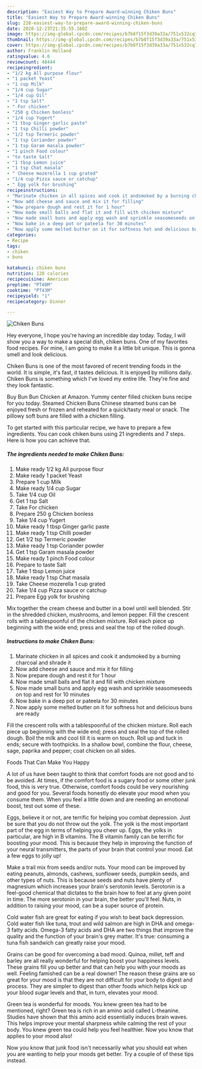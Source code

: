```yaml
---
description: "Easiest Way to Prepare Award-winning Chiken Buns"
title: "Easiest Way to Prepare Award-winning Chiken Buns"
slug: 228-easiest-way-to-prepare-award-winning-chiken-buns
date: 2020-12-23T21:35:55.160Z
image: https://img-global.cpcdn.com/recipes/b7b8f15f3d39a33a/751x532cq70/chiken-buns-recipe-main-photo.jpg
thumbnail: https://img-global.cpcdn.com/recipes/b7b8f15f3d39a33a/751x532cq70/chiken-buns-recipe-main-photo.jpg
cover: https://img-global.cpcdn.com/recipes/b7b8f15f3d39a33a/751x532cq70/chiken-buns-recipe-main-photo.jpg
author: Franklin Holland
ratingvalue: 4.6
reviewcount: 48444
recipeingredient:
- "1/2 kg All purpose flour"
- "1 packet Yeast"
- "1 cup Milk"
- "1/4 cup Sugar"
- "1/4 cup Oil"
- "1 tsp Salt"
- " For chicken"
- "250 g Chicken bonless"
- "1/4 cup Yugert"
- "1 tbsp Ginger garlic paste"
- "1 tsp Chilli powder"
- "1/2 tsp Termeric powder"
- "1 tsp Coriander powder"
- "1 tsp Garam masala powder"
- "1 pinch Food colour"
- "to taste Salt"
- "1 tbsp Lemon juice"
- "1 tsp Chat masala"
- " Cheese mozerella 1 cup grated"
- "1/4 cup Pizza sauce or catchup"
- " Egg yolk for brushing"
recipeinstructions:
- "Marinate chicken in all spices and cook it andsmoked by a burning charcoal and shrade it"
- "Now add cheese and sauce and mix it for filling"
- "Now prepare dough and rest it for 1 hour"
- "Now made small balls and flat it and fill with chicken mixture"
- "Now made small buns and apply egg wash and sprinkle seasomeseeds on top and rest for 10 minutes"
- "Now bake in a deep pot or pateela for 30 minutes"
- "Now apply some melted butter on it for softness hot and delicious buns are ready"
categories:
- Recipe
tags:
- chiken
- buns

katakunci: chiken buns 
nutrition: 128 calories
recipecuisine: American
preptime: "PT40M"
cooktime: "PT43M"
recipeyield: "1"
recipecategory: Dinner

---
```



![Chiken Buns](https://img-global.cpcdn.com/recipes/b7b8f15f3d39a33a/751x532cq70/chiken-buns-recipe-main-photo.jpg)

Hey everyone, I hope you're having an incredible day today. Today, I will show you a way to make a special dish, chiken buns. One of my favorites food recipes. For mine, I am going to make it a little bit unique. This is gonna smell and look delicious.

Chiken Buns is one of the most favored of recent trending foods in the world. It is simple, it's fast, it tastes delicious. It is enjoyed by millions daily. Chiken Buns is something which I've loved my entire life. They're fine and they look fantastic.

Buy Bun Bun Chicken at Amazon. Yummy center filled chicken buns recipe for you today. Steamed Chicken Buns Chinese steamed buns can be enjoyed fresh or frozen and reheated for a quick/tasty meal or snack. The pillowy soft buns are filled with a chicken filling.


To get started with this particular recipe, we have to prepare a few ingredients. You can cook chiken buns using 21 ingredients and 7 steps. Here is how you can achieve that.

<!--inarticleads1-->

##### The ingredients needed to make Chiken Buns:

1. Make ready 1/2 kg All purpose flour
1. Make ready 1 packet Yeast
1. Prepare 1 cup Milk
1. Make ready 1/4 cup Sugar
1. Take 1/4 cup Oil
1. Get 1 tsp Salt
1. Take  For chicken
1. Prepare 250 g Chicken bonless
1. Take 1/4 cup Yugert
1. Make ready 1 tbsp Ginger garlic paste
1. Make ready 1 tsp Chilli powder
1. Get 1/2 tsp Termeric powder
1. Make ready 1 tsp Coriander powder
1. Get 1 tsp Garam masala powder
1. Make ready 1 pinch Food colour
1. Prepare to taste Salt
1. Take 1 tbsp Lemon juice
1. Make ready 1 tsp Chat masala
1. Take  Cheese mozerella 1 cup grated
1. Take 1/4 cup Pizza sauce or catchup
1. Prepare  Egg yolk for brushing


Mix together the cream cheese and butter in a bowl until well blended. Stir in the shredded chicken, mushrooms, and lemon pepper. Fill the crescent rolls with a tablespoonful of the chicken mixture. Roll each piece up beginning with the wide end; press and seal the top of the rolled dough. 

<!--inarticleads2-->

##### Instructions to make Chiken Buns:

1. Marinate chicken in all spices and cook it andsmoked by a burning charcoal and shrade it
1. Now add cheese and sauce and mix it for filling
1. Now prepare dough and rest it for 1 hour
1. Now made small balls and flat it and fill with chicken mixture
1. Now made small buns and apply egg wash and sprinkle seasomeseeds on top and rest for 10 minutes
1. Now bake in a deep pot or pateela for 30 minutes
1. Now apply some melted butter on it for softness hot and delicious buns are ready


Fill the crescent rolls with a tablespoonful of the chicken mixture. Roll each piece up beginning with the wide end; press and seal the top of the rolled dough. Boil the milk and cool till it is warm on touch. Roll up and tuck in ends; secure with toothpicks. In a shallow bowl, combine the flour, cheese, sage, paprika and pepper; coat chicken on all sides. 

Foods That Can Make You Happy


A lot of us have been taught to think that comfort foods are not good and to be avoided. At times, if the comfort food is a sugary food or some other junk food, this is very true. Otherwise, comfort foods could be very nourishing and good for you. Several foods honestly do elevate your mood when you consume them. When you feel a little down and are needing an emotional boost, test out some of these.

Eggs, believe it or not, are terrific for helping you combat depression. Just be sure that you do not throw out the yolk. The yolk is the most important part of the egg in terms of helping you cheer up. Eggs, the yolks in particular, are high in B vitamins. The B vitamin family can be terrific for boosting your mood. This is because they help in improving the function of your neural transmitters, the parts of your brain that control your mood. Eat a few eggs to jolly up!

Make a trail mix from seeds and/or nuts. Your mood can be improved by eating peanuts, almonds, cashews, sunflower seeds, pumpkin seeds, and other types of nuts. This is because seeds and nuts have plenty of magnesium which increases your brain's serotonin levels. Serotonin is a feel-good chemical that dictates to the brain how to feel at any given point in time. The more serotonin in your brain, the better you'll feel. Nuts, in addition to raising your mood, can be a super source of protein.

Cold water fish are great for eating if you wish to beat back depression. Cold water fish like tuna, trout and wild salmon are high in DHA and omega-3 fatty acids. Omega-3 fatty acids and DHA are two things that improve the quality and the function of your brain's grey matter. It's true: consuming a tuna fish sandwich can greatly raise your mood. 

Grains can be good for overcoming a bad mood. Quinoa, millet, teff and barley are all really wonderful for helping boost your happiness levels. These grains fill you up better and that can help you with your moods as well. Feeling famished can be a real downer! The reason these grains are so great for your mood is that they are not difficult for your body to digest and process. They are simpler to digest than other foods which helps kick up your blood sugar levels and that, in turn, elevates your mood.

Green tea is wonderful for moods. You knew green tea had to be mentioned, right? Green tea is rich in an amino acid called L-theanine. Studies have shown that this amino acid essentially induces brain waves. This helps improve your mental sharpness while calming the rest of your body. You knew green tea could help you feel healthier. Now you know that applies to your mood also!

Now you know that junk food isn't necessarily what you should eat when you are wanting to help your moods get better. Try  a  couple of  of  these  tips  instead.

